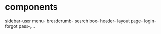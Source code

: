 # components
sidebar-user menu- breadcrumb- search box- header- layout page- login-forgot pass-,...
